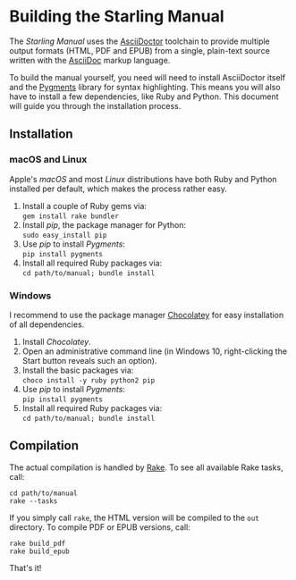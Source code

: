 # Building the Starling Manual

The _Starling Manual_ uses the [AsciiDoctor][1] toolchain to provide multiple output formats (HTML, PDF and EPUB) from a single, plain-text source written with the [AsciiDoc][2] markup language.

To build the manual yourself, you need will need to install AsciiDoctor itself and the [Pygments][3] library for syntax highlighting.
This means you will also have to install a few dependencies, like Ruby and Python.
This document will guide you through the installation process.

## Installation

### macOS and Linux

Apple's _macOS_ and most _Linux_ distributions have both Ruby and Python installed per default, which makes the process rather easy.

1. Install a couple of Ruby gems via:  
   `gem install rake bundler`
2. Install _pip_, the package manager for Python:  
   `sudo easy_install pip`
3. Use _pip_ to install _Pygments_:  
   `pip install pygments`
4. Install all required Ruby packages via:  
   `cd path/to/manual; bundle install`

### Windows

I recommend to use the package manager [Chocolatey][5] for easy installation of all dependencies.

1. Install _Chocolatey_.
2. Open an administrative command line (in Windows 10, right-clicking the Start button reveals such an option).
3. Install the basic packages via:  
   `choco install -y ruby python2 pip`
4. Use _pip_ to install _Pygments_:  
   `pip install pygments`
5. Install all required Ruby packages via:  
   `cd path/to/manual; bundle install`

## Compilation

The actual compilation is handled by [Rake][4].
To see all available Rake tasks, call:

    cd path/to/manual
    rake --tasks

If you simply call `rake`, the HTML version will be compiled to the `out` directory.
To compile PDF or EPUB versions, call:

    rake build_pdf
    rake build_epub

That's it!

[1]: http://asciidoctor.org
[2]: http://asciidoctor.org/docs/what-is-asciidoc
[3]: http://pygments.org
[4]: https://ruby.github.io/rake/
[5]: https://chocolatey.org
